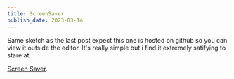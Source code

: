```yaml
---
title: ScreenSaver
publish_date: 2023-03-14
---
```



Same sketch as the last post expect this one is hosted on github so you can view it outside the editor. It's really simple but i find it extremely satifying to stare at.

[Screen Saver](https://meowingdavis.github.io/P5/ "Are screen savers pointless in 2023 ?").


